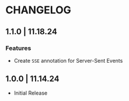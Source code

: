 # CHANGELOG

## 1.1.0 | 11.18.24

### Features

- Create `SSE` annotation for Server-Sent Events

## 1.0.0 | 11.14.24

- Initial Release
